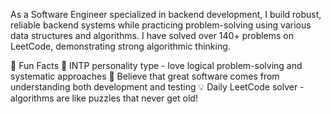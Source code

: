 As a Software Engineer specialized in backend development, I build robust, reliable backend systems while practicing problem-solving using various data structures and algorithms. I have solved over 140+ problems on LeetCode, demonstrating strong algorithmic thinking.

🌟 Fun Facts
🎯 INTP personality type - love logical problem-solving and systematic approaches
🚀 Believe that great software comes from understanding both development and testing
💡 Daily LeetCode solver - algorithms are like puzzles that never get old!


